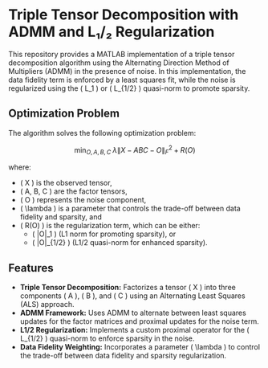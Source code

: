 # Triple Tensor Decomposition with ADMM and L₁/₂ Regularization

This repository provides a MATLAB implementation of a triple tensor decomposition algorithm using the Alternating Direction Method of Multipliers (ADMM) in the presence of noise. In this implementation, the data fidelity term is enforced by a least squares fit, while the noise is regularized using the \( L_1 \) or \( L_{1/2} \) quasi-norm to promote sparsity.

## Optimization Problem

The algorithm solves the following optimization problem:

$$
\min_{O, A, B, C} \; \lambda \|X - ABC - O\|_F^2 + R(O)
$$


where:
- \( X \) is the observed tensor,
- \( A, B, C \) are the factor tensors,
- \( O \) represents the noise component,
- \( \lambda \) is a parameter that controls the trade-off between data fidelity and sparsity, and
- \( R(O) \) is the regularization term, which can be either:
  - \( \|O\|_1 \) (L1 norm for promoting sparsity), or
  - \( \|O\|_{1/2} \) (L1/2 quasi-norm for enhanced sparsity).

## Features

- **Triple Tensor Decomposition:** Factorizes a tensor \( X \) into three components \( A \), \( B \), and \( C \) using an Alternating Least Squares (ALS) approach.
- **ADMM Framework:** Uses ADMM to alternate between least squares updates for the factor matrices and proximal updates for the noise term.
- **L1/2 Regularization:** Implements a custom proximal operator for the \( L_{1/2} \) quasi-norm to enforce sparsity in the noise.
- **Data Fidelity Weighting:** Incorporates a parameter \( \lambda \) to control the trade-off between data fidelity and sparsity regularization.
